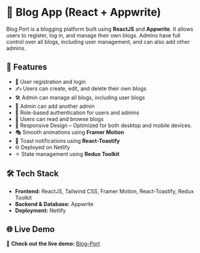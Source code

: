 # 📝 Blog App (React + Appwrite)

Blog Port is a blogging platform built using **ReactJS** and **Appwrite**. It allows users to register, log in, and manage their own blogs. Admins have full control over all blogs, including user management, and can also add other admins.

## 🚀 Features

- 🔑 User registration and login
- ✍️ Users can create, edit, and delete their own blogs
- 🛠️ Admin can manage all blogs, including user blogs
- 👤 Admin can add another admin
- 🔐 Role-based authentication for users and admins
- 📖 Users can read and browse blogs
- 📱 Responsive Design – Optimized for both desktop and mobile devices.
- 🎭 Smooth animations using **Framer Motion**
- 🔔 Toast notifications using **React-Toastify**
- 🌐 Deployed on Netlify
- ⚛️ State management using **Redux Toolkit**

## 🛠️ Tech Stack

- **Frontend:** ReactJS, Tailwind CSS, Framer Motion, React-Toastify, Redux Toolkit
- **Backend & Database:** Appwrite
- **Deployment:** Netlify

## 🌐 Live Demo

🔗 **Check out the live demo:** [Blog-Port](https://blog-port.netlify.app)
